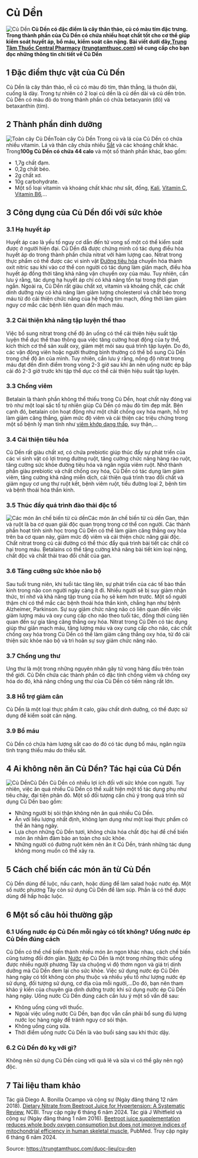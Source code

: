 # Củ Dền

![Củ Dền](https://trungtamthuoc.com/images/others/cu-den-do-va-cong-dung-2033.jpg)
**Củ Dền có đặc điểm là cây thân thảo, củ có màu tím đặc trưng. Trong thành phần của Củ Dền có chứa nhiều hoạt chất tốt cho cơ thể giúp kiểm soát huyết áp, bổ máu, kiểm soát cân nặng. Bài viết dưới đây,[Trung Tâm Thuốc Central Pharmacy](https://trungtamthuoc.com/ "Trung Tâm Thuốc Central Pharmacy") ([trungtamthuoc.com](https://trungtamthuoc.com/ "trungtamthuoc.com")) sẽ cung cấp cho bạn đọc những thông tin chi tiết về Củ Dền**
##  1 Đặc điểm thực vật của Củ Dền
Củ Dền là cây thân thảo, rễ củ có màu đỏ tím, thân thẳng, lá thuôn dài, cuống lá dày.
Trong tự nhiên có 2 loại củ dền là củ dền dài và củ dền tròn.
Củ Dền có màu đỏ do trong thành phần có chứa betacyanin (đỏ) và betaxanthin (tím).
##  2 Thành phần dinh dưỡng
![Toàn cây Củ Dền](https://trungtamthuoc.com/images/item/cu-den-do-va-cong-dung-0.jpg)Toàn cây Củ Dền
Trong củ và lá của Củ Dền có chứa nhiều vitamin.
Lá và thân cây chứa nhiều [Sắt](https://trungtamthuoc.com/hoat-chat/sat "Sắt") và các khoáng chất khác.
Trong**100g Củ Dền có chứa 44 calo** và một số thành phần khác, bao gồm:
  * 1,7g chất đạm.
  * 0,2g chất béo.
  * 2g chất xơ.
  * 10g carbohydrate.
  * Một số loại vitamin và khoáng chất khác như sắt, đồng, [Kali](https://trungtamthuoc.com/hoat-chat/kali "Kali"), [Vitamin C](https://trungtamthuoc.com/hoat-chat/vitamin-c "Vitamin C"), [Vitamin B6](https://trungtamthuoc.com/hoat-chat/vitamin-b6 "Vitamin B6"),...


##  3 Công dụng của Củ Dền đối với sức khỏe
### 3.1 Hạ huyết áp
Huyết áp cao là yếu tố nguy cơ dẫn đến tử vong số một có thể kiểm soát được ở người hiện đại. Củ Dền đã được chứng minh có tác dụng điều hòa huyết áp do trong thành phần chứa nitrat với hàm lượng cao. Nitrat trong thực phẩm có thể được các vi sinh vật [Đường tiêu hóa](https://trungtamthuoc.com/thuoc-tieu-hoa "Đường tiêu hóa") chuyển hóa thành oxit nitric sau khi vào cơ thể con người có tác dụng làm giãn mạch, điều hòa huyết áp đồng thời tăng khả năng vận chuyển oxy của máu.
Tuy nhiên, cần lưu ý rằng, tác dụng hạ huyết áp chỉ có khả năng tồn tại trong thời gian ngắn. Ngoài ra, Củ Dền rất giàu chất xơ, vitamin và khoáng chất, các chất dinh dưỡng này có khả năng làm giảm lượng cholesterol và chất béo trong máu từ đó cải thiện chức năng của hệ thống tim mạch, đồng thời làm giảm nguy cơ mắc các bệnh liên quan đến mạch máu.
### 3.2 Cải thiện khả năng tập luyện thể thao
Việc bổ sung nitrat trong chế độ ăn uống có thể cải thiện hiệu suất tập luyện thể dục thể thao thông qua việc tăng cường hoạt động của ty thể, kích thích cơ thể sản xuất oxy, giảm mệt mỏi sau quá trình tập luyện. Do đó, các vận động viên hoặc người thường bình thường có thể bổ sung Củ Dền trong chế độ ăn của mình.
Tuy nhiên, cần lưu ý rằng, nồng độ nitrat trong máu đạt đến đỉnh điểm trong vòng 2-3 giờ sau khi ăn nên uống nước ép bắp cải đỏ 2-3 giờ trước khi tập thể dục có thể cải thiện hiệu suất tập luyện.
### 3.3 Chống viêm
Betalain là thành phần không thể thiếu trong Củ Dền, hoạt chất này đóng vai trò như một loại sắc tố tự nhiên giúp Củ Dền có màu đỏ tím đẹp mắt. Bên cạnh đó, betalain còn hoạt động như một chất chống oxy hóa mạnh, hỗ trợ làm giảm căng thẳng, giảm mức độ viêm và cải thiện các triệu chứng trong một số bệnh lý mạn tính như [viêm khớp dạng thấp](https://trungtamthuoc.com/bai-viet/viem-khop-dang-thap "viêm khớp dạng thấp"), suy thận,...
### 3.4 Cải thiện tiêu hóa
Củ Dền rất giàu chất xơ, có chứa prebiotic giúp thúc đẩy sự phát triển của các vi sinh vật có lợi trong đường ruột, tăng cường chức năng hàng rào ruột, tăng cường sức khỏe đường tiêu hóa và ngăn ngừa viêm ruột.
Nhờ thành phần giàu prebiotic và chất chống oxy hóa, Củ Dền có tác dụng làm giảm viêm, tăng cường khả năng miễn dịch, cải thiện quá trình trao đổi chất và giảm nguy cơ ung thư ruột kết, bệnh viêm ruột, tiểu đường loại 2, bệnh tim và bệnh thoái hóa thần kinh.
### 3.5 Thúc đẩy quá trình đào thải độc tố
![Các món ăn chế biến từ củ dền](https://trungtamthuoc.com/images/item/cac-mon-an-che-bien-tu-cu-den.jpg)Các món ăn chế biến từ củ dền
Gan, thận và ruột là ba cơ quan giải độc quan trọng trong cơ thể con người. Các thành phần hoạt tính sinh học trong Củ Dền có thể làm giảm căng thẳng oxy hóa trên ba cơ quan này, giảm mức độ viêm và cải thiện chức năng giải độc.
Chất nitrat trong củ cải đường có thể thúc đẩy quá trình bài tiết các chất có hại trong máu. Betalains có thể tăng cường khả năng bài tiết kim loại nặng, chất độc và chất thải trao đổi chất của gan.
### 3.6 Tăng cường sức khỏe não bộ
Sau tuổi trung niên, khi tuổi tác tăng lên, sự phát triển của các tế bào thần kinh trong não con người ngày càng ít đi. Nhiều người sẽ bị suy giảm nhận thức, trí nhớ và khả năng tập trung của họ sẽ kém hơn trước. Một số người thậm chí có thể mắc các bệnh thoái hóa thần kinh, chẳng hạn như bệnh Alzheimer, Parkinson.
Sự suy giảm chức năng não có liên quan đến việc giảm lượng máu và oxy cung cấp cho não theo tuổi tác, đồng thời cũng liên quan đến sự gia tăng căng thẳng oxy hóa. Nitrat trong Củ Dền có tác dụng giúp thư giãn mạch máu, tăng lượng máu và oxy cung cấp cho não, các chất chống oxy hóa trong Củ Dền có thể làm giảm căng thẳng oxy hóa, từ đó cải thiện sức khỏe não bộ và trì hoãn sự suy giảm chức năng não.
### 3.7 Chống ung thư
Ung thư là một trong những nguyên nhân gây tử vong hàng đầu trên toàn thế giới.
Củ Dền chứa các thành phần có đặc tính chống viêm và chống oxy hóa do đó, khả năng chống ung thư của Củ Dền có tiềm năng rất lớn.
### 3.8 Hỗ trợ giảm cân
Củ Dền là một loại thực phẩm ít calo, giàu chất dinh dưỡng, có thể được sử dụng để kiểm soát cân nặng.
### 3.9 Bổ máu
Củ Dền có chứa hàm lượng sắt cao do đó có tác dụng bổ máu, ngăn ngừa tình trạng thiếu máu do thiếu sắt.
##  4 Ai không nên ăn Củ Dền? Tác hại của Củ Dền
![Củ Dền](https://trungtamthuoc.com/images/item/cac-mon-an-che-bien-tu-cu-den-0.jpg)Củ Dền
Củ Dền có nhiều lợi ích đối với sức khỏe con người. Tuy nhiên, việc ăn quá nhiều Củ Dền có thể xuất hiện một tố tác dụng phụ như tiêu chảy, đại tiện phân đỏ. Một số đối tượng cần chú ý trong quá trình sử dụng Củ Dền bao gồm:
  * Những người bị sỏi thận không nên ăn quá nhiều Củ Dền.
  * Ăn với liều lượng nhất định, không lạm dụng như một loại thực phẩm có thể ăn hàng ngày.
  * Lựa chọn những Củ Dền tươi, không chứa hóa chất độc hại để chế biến món ăn nhằm đảm bảo an toàn cho sức khỏe.
  * Những người có đường ruột kém nên ăn ít Củ Dền, tránh những tác dụng không mong muốn có thể xảy ra.


##  5 Cách chế biến các món ăn từ Củ Dền
Củ Dền dùng để luộc, nấu canh, hoặc dùng để làm salad hoặc nước ép. Một số nước phương Tây còn sử dụng Củ Dền để làm súp.
Phần lá có thể được dùng để hấp hoặc luộc.
##  6 Một số câu hỏi thường gặp
### 6.1 Uống nước ép Củ Dền mỗi ngày có tốt không? Uống nước ép Củ Dền đúng cách
Củ Dền có thể chế biến thành nhiều món ăn ngon khác nhau, cách chế biến cũng tương đối đơn giản. [Nước](https://trungtamthuoc.com/hoat-chat/nuoc "Nước") ép Củ Dền là một trong những thức uống được nhiều người phương Tây ưa chuộng vì độ thơm ngon và giá trị dinh dưỡng mà Củ Dền đem lại cho sức khỏe. Việc sử dụng nước ép Củ Dền hàng ngày có tốt không còn phụ thuộc và nhiều yếu tố như lượng nước ép sử dụng, đối tượng sử dụng, cơ địa của mỗi người,...Do đó, bạn nên tham khảo ý kiến của chuyên gia dinh dưỡng trước khi sử dụng nước ép Củ Dền hàng ngày.
Uống nước Củ Dền đúng cách cần lưu ý một số vấn đề sau:
  * Không uống cùng với thuốc.
  * Ngoài việc uống nước Củ Dền, bạn đọc vẫn cần phải bổ sung đủ lượng nước lọc hàng ngày để tránh nguy cơ sỏi thận.
  * Không uống cùng sữa.
  * Thời điểm uống nước Củ Dền là vào buổi sáng sau khi thức dậy.


### 6.2 Củ Dền đỏ kỵ với gì?
Không nên sử dụng Củ Dền cùng với quả lê và sữa vì có thể gây nên ngộ độc.
##  7 Tài liệu tham khảo
Tác giả Diego A. Bonilla Ocampo và cộng sự (Ngày đăng tháng 12 năm 2018). [Dietary Nitrate from Beetroot Juice for Hypertension: A Systematic Review](https://www.ncbi.nlm.nih.gov/pmc/articles/PMC6316347/), NCBI. Truy cập ngày 6 tháng 6 năm 2024.
Tác giả J Whitfield và cộng sự (Ngày đăng tháng 1 năm 2016). [Beetroot juice supplementation reduces whole body oxygen consumption but does not improve indices of mitochondrial efficiency in human skeletal muscle](https://pubmed.ncbi.nlm.nih.gov/26457670/), PubMed. Truy cập ngày 6 tháng 6 năm 2024.


Source: https://trungtamthuoc.com/duoc-lieu/cu-den